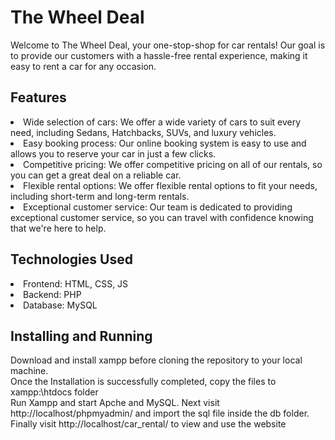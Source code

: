 # The Wheel Deal
Welcome to The Wheel Deal, your one-stop-shop for car rentals! Our goal is to provide our customers with a hassle-free rental experience, making it easy to rent a car for any occasion.

## Features
 <li>Wide selection of cars: We offer a wide variety of cars to suit every need, including Sedans, Hatchbacks, SUVs, and luxury vehicles.  </li>
 <li>Easy booking process: Our online booking system is easy to use and allows you to reserve your car in just a few clicks.  </li>
 <li>Competitive pricing: We offer competitive pricing on all of our rentals, so you can get a great deal on a reliable car.  </li>
 <li>Flexible rental options: We offer flexible rental options to fit your needs, including short-term and long-term rentals. </li>
 <li>Exceptional customer service: Our team is dedicated to providing exceptional customer service, so you can travel with confidence knowing that we're here to help. </li>

## Technologies Used
 <li>Frontend: HTML, CSS, JS </li>
 <li>Backend: PHP</li>
 <li>Database: MySQL </li>
 
 ## Installing and Running
 
 Download and install xampp before cloning the repository to your local machine. <br>
 Once the Installation is successfully completed, copy the files to xampp:\htdocs folder <br>
 Run Xampp and start Apche and MySQL.
 Next visit http://localhost/phpmyadmin/ and import the sql file inside the db folder.
 Finally visit http://localhost/car_rental/ to view and use the website
